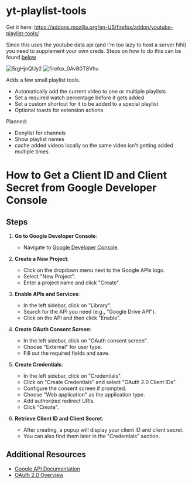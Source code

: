 # yt-playlist-tools

Get it here:
https://addons.mozilla.org/en-US/firefox/addon/youtube-playlist-tools/

Since this uses the youtube data api (and I'm too lazy to host a server hihi) you need to supplement your own creds.
Steps on how to do this can be found [below](#how-to-get-a-client-id-and-client-secret-from-google-developer-console)

![5rgHjnQUy2](https://github.com/Alioun/yt-playlist-tools/assets/14974659/049852da-b7bb-408b-901f-06582aa910cc)
![firefox_0AvB0T8Vhu](https://github.com/Alioun/yt-playlist-tools/assets/14974659/ff37dbf7-fa6f-4452-a59a-ba465416ced4)

Adds a few small playlist tools.

- Automatically add the current video to one or multiple playlists
- Set a required watch percentage before it gets added
- Set a custom shortcut for it to be added to a special playlist
- Optional toasts for extension actions


Planned:
- Denylist for channels
- Show playlist names
- cache added videos locally so the same video isn't getting added multiple times 






# How to Get a Client ID and Client Secret from Google Developer Console

## Steps

1. **Go to Google Developer Console**:
   - Navigate to [Google Developer Console](https://console.developers.google.com/).

2. **Create a New Project**:
   - Click on the dropdown menu next to the Google APIs logo.
   - Select "New Project".
   - Enter a project name and click "Create".

3. **Enable APIs and Services**:
   - In the left sidebar, click on "Library".
   - Search for the API you need (e.g., "Google Drive API").
   - Click on the API and then click "Enable".

4. **Create OAuth Consent Screen**:
   - In the left sidebar, click on "OAuth consent screen".
   - Choose "External" for user type.
   - Fill out the required fields and save.

5. **Create Credentials**:
   - In the left sidebar, click on "Credentials".
   - Click on "Create Credentials" and select "OAuth 2.0 Client IDs".
   - Configure the consent screen if prompted.
   - Choose "Web application" as the application type.
   - Add authorized redirect URIs.
   - Click "Create".

6. **Retrieve Client ID and Client Secret**:
   - After creating, a popup will display your client ID and client secret.
   - You can also find them later in the "Credentials" section.

## Additional Resources

- [Google API Documentation](https://developers.google.com/api-client-library)
- [OAuth 2.0 Overview](https://developers.google.com/identity/protocols/oauth2)
